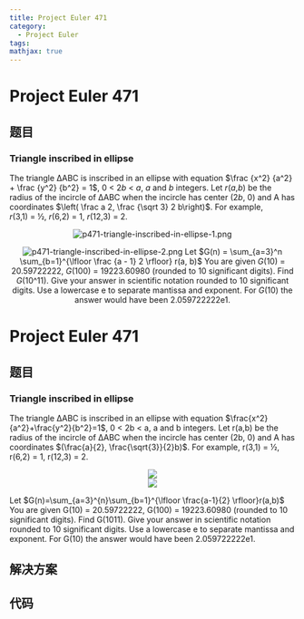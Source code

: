 ```yaml
---
title: Project Euler 471
category:
  - Project Euler
tags:
mathjax: true
---
```

<escape><!-- more --></escape>
    
# Project Euler 471
## 题目
### Triangle inscribed in ellipse


The triangle ΔABC is inscribed in an ellipse with equation $\frac {x^2} {a^2} + \frac {y^2} {b^2} = 1$, 0 < 2<var>b</var> < <var>a</var>, <var>a</var> and <var>b</var> integers.
Let <var>r</var>(<var>a</var>,<var>b</var>) be the radius of the incircle of ΔABC when the incircle has center (2<var>b</var>, 0) and A has coordinates $\left( \frac a 2, \frac {\sqrt 3} 2 b\right)$.
For example, <var>r</var>(3,1) = ½, <var>r</var>(6,2) = 1, <var>r</var>(12,3) = 2.
<p align="center"><img src="project/images/p471-triangle-inscribed-in-ellipse-1.png" alt="p471-triangle-inscribed-in-ellipse-1.png" />
<p align="center"><img src="project/images/p471-triangle-inscribed-in-ellipse-2.png" alt="p471-triangle-inscribed-in-ellipse-2.png" />
Let $G(n) = \sum_{a=3}^n \sum_{b=1}^{\lfloor \frac {a - 1} 2 \rfloor} r(a, b)$
You are given <var>G</var>(10) = 20.59722222, <var>G</var>(100) = 19223.60980 (rounded to 10 significant digits).
Find <var>G</var>(10^11).
Give your answer in scientific notation rounded to 10 significant digits. Use a lowercase e to separate mantissa and exponent.
For <var>G</var>(10) the answer would have been 2.059722222e1.


# Project Euler 471
## 题目
### Triangle inscribed in ellipse

The triangle ΔABC is inscribed in an ellipse with equation $\frac{x^2}{a^2}+\frac{y^2}{b^2}=1$, 0 < 2b < a, a and b integers.
Let r(a,b) be the radius of the incircle of ΔABC when the incircle has center (2b, 0) and A has coordinates $(\frac{a}{2}, \frac{\sqrt{3}}{2}b)$.
For example, r(3,1) = ½, r(6,2) = 1, r(12,3) = 2.
<center><img src="https://projecteuler.net/project/images/p471-triangle-inscribed-in-ellipse-1.png"></center>
<center><img src="https://projecteuler.net/project/images/p471-triangle-inscribed-in-ellipse-2.png"></center>

Let $G(n)=\sum_{a=3}^{n}\sum_{b=1}^{\lfloor \frac{a-1}{2} \rfloor}r(a,b)$
You are given G(10) = 20.59722222, G(100) = 19223.60980 (rounded to 10 significant digits).
Find G(1011).
Give your answer in scientific notation rounded to 10 significant digits. Use a lowercase e to separate mantissa and exponent.
For G(10) the answer would have been 2.059722222e1.


## 解决方案


## 代码


